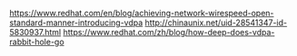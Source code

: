 https://www.redhat.com/en/blog/achieving-network-wirespeed-open-standard-manner-introducing-vdpa
http://chinaunix.net/uid-28541347-id-5830937.html
https://www.redhat.com/zh/blog/how-deep-does-vdpa-rabbit-hole-go
